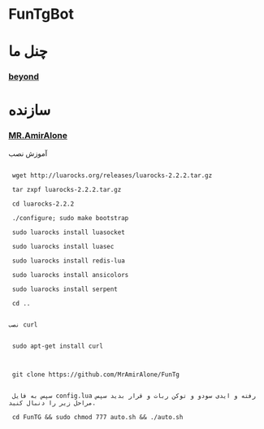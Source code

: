 # FunTgBot





</pre>
<h1>چنل ما</h1>
<a href="https://t.me/beyondteam"><h3>beyond</h3></a>
<h1>سازنده</h1>
<a href="https://t.me/Bot_Api"><h3>MR.AmirAlone</h3></a>



آموزش نصب



```

 wget http://luarocks.org/releases/luarocks-2.2.2.tar.gz

 tar zxpf luarocks-2.2.2.tar.gz

 cd luarocks-2.2.2

 ./configure; sudo make bootstrap

 sudo luarocks install luasocket

 sudo luarocks install luasec

 sudo luarocks install redis-lua

 sudo luarocks install ansicolors

 sudo luarocks install serpent

 cd ..


نصب curl


 sudo apt-get install curl



 git clone https://github.com/MrAmirAlone/FunTg
 
 
 سپس به فایل config.lua رفته و ایدی سودو و توکن ربات و قرار بدید سپس مراحل زیر را دنبال کنید.

 cd FunTG && sudo chmod 777 auto.sh && ./auto.sh
 


````

